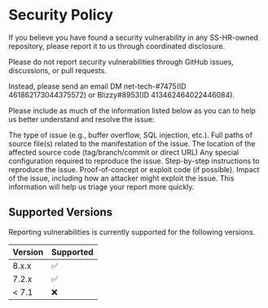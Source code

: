 # Security Policy

If you believe you have found a security vulnerability in any SS-HR-owned repository, please report it to us through coordinated disclosure.

Please do not report security vulnerabilities through GitHub issues, discussions, or pull requests.

Instead, please send an email DM net-tech-#7475(ID 461862173044375572) or Blizzy#8953(ID 413462464022446084).

Please include as much of the information listed below as you can to help us better understand and resolve the issue:

The type of issue (e.g., buffer overflow, SQL injection, etc.).
Full paths of source file(s) related to the manifestation of the issue.
The location of the affected source code (tag/branch/commit or direct URL)
Any special configuration required to reproduce the issue.
Step-by-step instructions to reproduce the issue.
Proof-of-concept or exploit code (if possible).
Impact of the issue, including how an attacker might exploit the issue.
This information will help us triage your report more quickly.

## Supported Versions

Reporting vulnerabilities is currently supported for the following versions.

| Version | Supported          |
| ------- | ------------------ |
| 8.x.x   | :white_check_mark: |
| 7.2.x   | :white_check_mark: |
| < 7.1   | :x:                |
